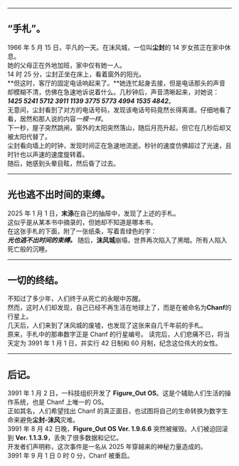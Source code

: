 -----
## “手札”。
1966 年 5 月 15 日，平凡的一天。在沫风城，一位叫**尘封**的 14 岁女孩正在家中休息。  
她的父母正在外地加班，家中仅有她一人。  
14 时 25 分，尘封正坐在床上，看着窗外的阳光。  
**但这时，客厅的固定电话响起来了。**她连忙起身去接，但是电话那头的声音却模糊不清，仿佛在急速地诉说着什么。几秒钟后，声音清晰起来，对她说：
***1425 5241 5712 3911 1139  3775 5773 4994 1535 4842***。  
无意间，尘封看到了对方的电话号码，发现该电话号码竟然长得离谱。仔细地看了看，居然和那人说的内容*一模一样*。  
下一秒，屋子突然跳闸，窗外的太阳突然落山，随后月亮升起，但它在几秒后却又被太阳代替了。  
尘封看向墙上的时钟，发现时间正在急速地流逝。秒针的速度仿佛超过了光速，且时针也以声速的速度旋转着。  
随后，她感到头晕目眩，然后昏了过去。  

-----
## 光也逃不出时间的束缚。
2025 年 1 月 1 日，**末涤**在自己的抽屉中，发现了上述的手札。  
这似乎是从某本书中摘录的，但她却不知道是哪本书。  
在这张手札的下面，附了一张纸条，写着青绿色的字：  
***光也逃不出时间的束缚。***
随后，**沫风城**崩塌，世界再次陷入了黑暗。所有人陷入死亡般的沉睡。

-----
## 一切的终结。
不知过了多少年，人们终于从死亡的永眠中苏醒。  
然而，这时人们却发现，自己已经不再生活在地球上了，而是在被命名为**Chanf**的行星上。  
几天后，人们来到了沫风城的废墟，也发现了这张来自几千年前的手札。  
原来，手札中的那串数字正是 Chanf 的行星编号。
读完后，人们悲痛不已，将当天定为 3991 年 1 月 1 日，并实行 42 日制和 60 月制，纪念这位伟大的女性。  

-----
## 后记。
3991 年 1 月 2 日，一科技组织开发了 **Figure_Out OS**。这是个辅助人们生活的操作系统，也是 Chanf 上唯一的 OS。  
正如其名，人们希望找出 Chanf 的真正面目，也试图将自己的生命转换为数字生命来避免**尘封-沫风**灾难。  
3991 年 8 月 42 日晚，**Figure_Out OS Ver. 1.9.6.6** 突然被摧毁。人们被迫回滚到 **Ver. 1.1.3.9**，丢失了很多数据和记忆。  
开发者们声明称，这次事件是一名从 2025 年穿越来的神秘力量造成的。  
3991 年 9 月 1 日 0 时 0 分，Chanf 被重启。